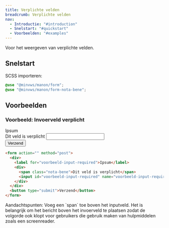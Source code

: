 ```yaml
---
title: Verplichte velden
breadcrumb: Verplichte velden
nav:
  - Introductie: "#introduction"
  - Snelstart: "#quickstart"
  - Voorbeelden: "#examples"
---
```

<p class="introduction">Voor het weergeven van verplichte velden.</p>

<h2 id="quickstart">Snelstart</h2>

SCSS importeren:

```scss
@use "@minvws/manon/form";
@use "@minvws/manon/form-nota-bene";
```

<h2 id="examples">Voorbeelden</h2>

### Voorbeeld: Invoerveld verplicht

<form action="" method="post">
  <div>
    <label for="voorbeeld-input-required">Ipsum</label>
    <div>
      <span class="nota-bene">Dit veld is verplicht</span>
      <input
        id="voorbeeld-input-required"
        name="voorbeeld-input-required"
        type="text"
        required
      />
    </div>
  </div>
  <button type="submit">Verzend</button>
</form>

```html
<form action="" method="post">
  <div>
    <label for="voorbeeld-input-required">Ipsum</label>
    <div>
      <span class="nota-bene">Dit veld is verplicht</span>
      <input id="voorbeeld-input-required" name="voorbeeld-input-required" type="text" required />
    </div>
  </div>
  <button type="submit">Verzend</button>
</form>
```

<p class="explanation">
  <span>Aandachtspunten:</span>
  Voeg een `span` toe boven het inputveld. Het is belangrijk om het bericht
  boven het invoerveld te plaatsen zodat de volgorde ook klopt voor gebruikers
  die gebruik maken van hulpmiddelen zoals een screenreader.
</p>
